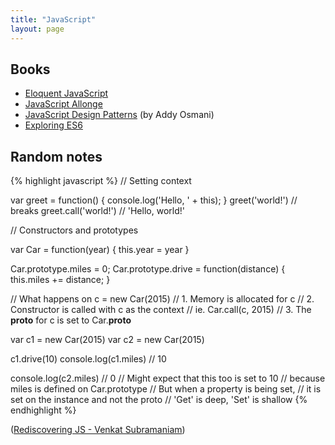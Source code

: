 ```yaml
---
title: "JavaScript"
layout: page
---
```


## Books

- [Eloquent JavaScript](http://eloquentjavascript.net/)
- [JavaScript Allonge](https://leanpub.com/javascript-allonge/read)
- [JavaScript Design Patterns](http://addyosmani.com/resources/essentialjsdesignpatterns/book/) (by Addy Osmani)
- [Exploring ES6](https://leanpub.com/exploring-es6/read)

## Random notes

{% highlight javascript %}
// Setting context

var greet = function() { console.log('Hello, ' + this); }
greet('world!')      // breaks
greet.call('world!') // 'Hello, world!'

// Constructors and prototypes

var Car = function(year) { this.year = year }

Car.prototype.miles = 0;
Car.prototype.drive = function(distance) {
  this.miles += distance;
}

// What happens on c = new Car(2015)
// 1. Memory is allocated for c
// 2. Constructor is called with c as the context
//    ie. Car.call(c, 2015)
// 3. The __proto__ for c is set to Car.__proto__

var c1 = new Car(2015)
var c2 = new Car(2015)

c1.drive(10)
console.log(c1.miles) // 10

console.log(c2.miles) // 0
// Might expect that this too is set to 10
// because miles is defined on Car.prototype
// But when a property is being set,
// it is set on the instance and not the proto
// 'Get' is deep, 'Set' is shallow
{% endhighlight %}

([Rediscovering JS - Venkat Subramaniam](https://vimeo.com/68331936))

